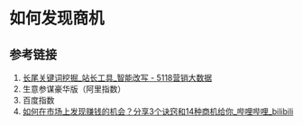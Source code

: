 # 如何发现商机


## 参考链接

1. [长尾关键词挖掘\_站长工具\_智能改写 - 5118营销大数据](https://www.5118.com/)
2. 生意参谋豪华版（阿里指数）
3. 百度指数
4. [如何在市场上发现赚钱的机会？分享3个诀窍和14种商机给你\_哔哩哔哩\_bilibili](https://www.bilibili.com/video/BV1Sp4y1D7vr/)